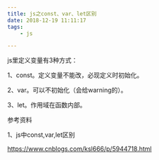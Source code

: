 ```yaml
---
title: js之const、var、let区别
date: 2018-12-19 11:11:17
tags:
	- js

---
```




js里定义变量有3种方式：

1、const。定义变量不能改，必现定义时初始化。

2、var。可以不初始化（会给warning的）。

3、let。作用域在函数内部。





参考资料

1、js中const,var,let区别

https://www.cnblogs.com/ksl666/p/5944718.html
